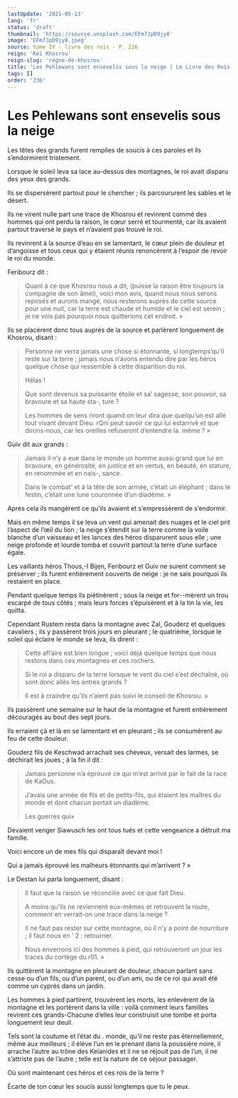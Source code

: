 ```yaml
---
lastUpdate: '2021-05-13'
lang: 'fr'
status: 'draft'
thumbnail: 'https://source.unsplash.com/EFm7JpD9jy8'
image: 'EFm7JpD9jy8.jpeg'
source: tome IV - livre des rois - P. 216
reign: 'Keï Khosrou'
reign-slug: 'regne-de-khosrou'
title: 'Les Pehlewans sont ensevelis sous la neige | Le Livre des Rois | Shâhnâmeh'
tags: []
order: '236'
---
```


<!-- LTeX: language=fr -->

# Les Pehlewans sont ensevelis sous la neige

Les têtes des grands furent remplies de soucis à ces paroles et ils s’endormirent tristement.

Lorsque le soleil leva sa lace au-dessus des montagnes, le roi avait disparu des yeux des grands.

Ils se dispersèrent partout pour le chercher ; ils parcoururent les sables et le désert.

Ils ne virent nulle part une trace de Khosrou et revinrent commé des hommes qui ont perdu la raison, le cœur serré et tourmenté, car ils avaient partout traversé le pays et n’avaient pas trouvé le roi.

Ils revinrent à la source d’eau en se lamentant, le cœur plein de douleur et d’angoisse et tous ceux qui y étaient réunis renoncèrent à l’espoir de revoir le roi du monde.

Feribourz dit :

> Quant à ce que Khosrou nous a dit, (puisse la raison être toujours la compagne de son âmel), voici mon avis, quand nous nous serons reposés et aurons mangé, nous resterons auprès de cette source pour une nuit, car la terre est chaude et humide et le ciel est serein ; je ne vois pas pourquoi nous quitterions cet endroit. »

Ils se placèrent donc tous auprès de la source et parlèrent longuement de Khosrou, disant :

> Personne ne verra jamais une chose si étonnante, si longtemps’qu’il reste sur la terre ; jamais nous n’avons entendu dire par les héros quelque chose qui ressemble à cette disparition du roi.
>
> Hélas !
>
> Que sont devenus sa puissante étoile et sa’ sagesse, son pouvoir, sa bravoure et sa haute sta-, ture ?
>
> Les hommes de sens riront quand on leur dira que quelqu’un est allé tout vivant devant Dieu. rQni peut savoir ce qui lui estarrivé et que dirons-nous, car les oreilles refuseront d’entendre la. même ? »

Guiv dit aux grands :

> Jamais il n’y a eue dans le monde un homme aussi grand que lui en bravoure, en générosité, en justice et en vertus, en beauté, en stature, en renommée et en nais-, sance.
>
> Dans le combat’ et à la tête de son armée, c’était un éléphant ; dans le festin, c’était une lune couronnée d’un diadème. »

Après cela ils mangèrent ce qu’ils avaient et s’empressèrent de s’endormir.

Mais en même temps il se leva un vent qui amenait des nuages et le ciel prit l’aspect de l’œil du lion ; la neige s’étendit sur la terre comme la voile blanche d’un vaisseau et les lances des héros disparurent sous elle ; une neige profonde et lourde tomba et couvrit partout la terre d’une surface égale.

Les vaillants héros Thous,-I Bijen, Feribourz et Guiv ne surent comment se préserver ; ils furent entièrement couverts de neige : je ne sais pourquoi ils restaient en place.

Pendant quelque temps ils piétinèrent ; sous la neige et for--mèrent un trou escarpé de tous côtés ; mais leurs forces s’épuisèrent et à la tin la vie, les quitta.

Cependant Rustem resta dans la montagne avec Zal, Gouderz et quelques cavaliers ; ils y passèrent trois jours en pleurant ; le quatrième, lorsque le soleil qui éclaire le monde se leva, ils dirent :

> Cette afl’aire est bien longue ; voici déjà quelque temps que nous restons dans ces montagnes et ces rochers.
>
> Si le roi a disparu de la terre lorsque le vent du ciel s’est déchaîné, où sont donc allés les antres grands ?
>
> Il est à craindre qu’ils n’aient pas suivi le conseil de Khosrou. »

Ils passèrent une semaine sur le haut de la montagne et furent entièrement découragés au bout des sept jours.

Ils erraient çà et là en se lamentant et en pleurant ; ils se consumèrent au feu de cette douleur.

Gouderz fils de Keschwad arrachait ses cheveux, versait des larmes, se déchirait les joues ; à la fin il dit :

> Jamais personne n’a éprouvé ce qui m’est arrivé par le fait de la race de KaOus.
>
> J’avais une armée de fils et de petits-fils, qui étaient les maîtres du monde et dont chacun portait un diadème.
>
> Les guerres qui»

Devaient venger Siawusch les ont tous tués et cette vengeance a détruit ma famille.

Voici encore un de mes fils qui disparaît devant moi !

Qui a jamais éprouvé les malheurs étonnants qui m’arrivent ? »

Le Destan lui parla longuement, disant :

> Il faut que la raison se réconcilie avec ce que fait Dieu.
>
> A moins qu’ils ne reviennent eux-mêmes et retrouvent la route, comment en verrait-on une trace dans la neige ?
>
> Il ne faut pas rester sur cette montagne, où il n’y a point de nourriture ; il faut nous en ’ 2 : retourner.
>
> Nous enverrons ici des hommes à pied, qui retrouveront un jour les traces du cortège du r01. »

Ils quittèrent la montagne en pleurant de douleur, chacun parlant sans cesse ou d’un fils, ou d’un parent, ou d’un ami, ou de ce roi qui avait été comme un cyprès dans un jardin.

Les hommes à pied partirent, trouvèrent les morts, les enlevèrent de la montagne et les portèrent dans la ville : voilà comment leurs familles revirent ces grands-Chacune d’elles leur construisit une tombe et porta longuement leur deuil.

Tels sont la coutume et l’état du . monde, qu’il ne reste pas éternellement, même aux meilleurs ; il élève l’un en le prenant dans la poussière noire, il arrache l’autre au trône des Keïanides et il ne se réjouit pas de l’un, il ne s’attriste pas de l’autre ; telle est la nature de ce séjour passager.

Où sont maintenant ces héros et ces rois de la terre ?

Écarte de ton cœur les soucis aussi longtemps que tu le peux.
